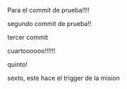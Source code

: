Para el commit de prueba!!!!

segundo commit de prueba!!


tercer commit

cuartoooooo!!!!!!

quinto!

sexto, este hace el trigger de la mision

